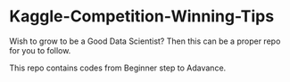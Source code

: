 # Kaggle-Competition-Winning-Tips

Wish to grow to be a Good Data Scientist?  Then this can be a proper repo for you to follow.

This repo contains codes from Beginner step to Adavance.
